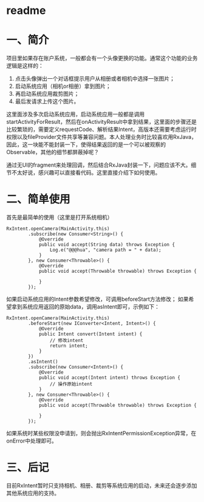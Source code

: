 readme
===
# 一、简介
项目里如果存在账户系统，一般都会有一个头像更换的功能。通常这个功能的业务逻辑是这样的：
1. 点击头像弹出一个对话框提示用户从相册或者相机中选择一张图片；
2. 启动系统应用（相机or相册）拿到图片；
3. 再启动系统应用裁剪图片；
4. 最后发请求上传这个图片。

这里面涉及多次启动系统应用，启动系统应用一般都是调用startActivityForResult，然后在onActivityResult中拿到结果，这里面的步骤还是比较繁琐的，需要定义requestCode、解析结果Intent，高版本还需要考虑运行时权限以及fileProvider文件共享等兼容问题。本人处理业务时比较喜欢用RxJava，因此，这一块能不能封装一下，使得结果返回的是一个可以被观察的Observable，其他的细节都屏蔽掉呢？

通过无UI的fragment来处理回调，然后结合RxJava封装一下，问题应该不大。细节不太好说，感兴趣可以直接看代码。这里直接介绍下如何使用。
# 二、简单使用
首先是最简单的使用（这里是打开系统相机）

```
RxIntent.openCamera(MainActivity.this)
        .subscribe(new Consumer<String>() {
            @Override
            public void accept(String data) throws Exception {
                Log.e("@@@hua", "camera path = " + data);
            }
        }, new Consumer<Throwable>() {
            @Override
            public void accept(Throwable throwable) throws Exception {
    
            }
        });
```
如果启动系统应用的Intent参数希望修改，可调用beforeStart方法修改；
如果希望拿到系统应用返回的原始data，调用asIntent即可，示例如下：


```
RxIntent.openCamera(MainActivity.this)
        .beforeStart(new IConverter<Intent, Intent>() {
            @Override
            public Intent convert(Intent intent) {
                // 修改intent
                return intent;
            }
        })
        .asIntent()
        .subscribe(new Consumer<Intent>() {
            @Override
            public void accept(Intent intent) throws Exception {
                // 操作原始intent
            }
        }, new Consumer<Throwable>() {
            @Override
            public void accept(Throwable throwable) throws Exception {
                
            }
        });
```
如果系统时某些权限没申请到，则会抛出RxIntentPermissionException异常，在onError中处理即可。

# 三、后记
目前RxIntent暂时只支持相机、相册、裁剪等系统应用的启动，未来还会逐步添加其他系统应用的支持。

